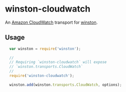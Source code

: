 # winston-cloudwatch

An [Amazon CloudWatch](http://aws.amazon.com/cloudwatch) transport for [winston](https://github.com/flatiron/winston).

## Usage
``` js
  var winston = require('winston');
  
  //
  // Requiring `winston-cloudwatch` will expose 
  // `winston.transports.CloudWatch`
  //
  require('winston-cloudwatch');
  
  winston.add(winston.transports.CloudWatch, options);
```

